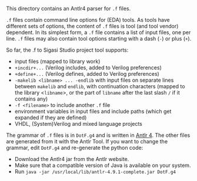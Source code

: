 This directory contains an Antlr4 parser for `.f` files.

`.f` files contain command line options for (EDA) tools. As tools have
different sets of options, the content of `.f` files is tool (and tool
vendor) dependent. In its simplest form, a `.f` file contains a list
of input files, one per line. `.f` files may also contain tool options
starting with a dash (`-`) or plus (`+`).

So far, the .f to Sigasi Studio project tool supports:

* input files (mapped to library work)
* `+incdir+...` (Verilog includes, added to Verilog preferences)
* `+define+...` (Verilog defines, added to Verilog preferences)
* `-makelib <libname> ... -endlib` with input files on separate lines between `makelib` and `endlib`, with continuation characters (mapped to the library <`libname`>, or the part of `libname` after the last slash `/` if it contains any)
* `-f <filename>` to include another `.f` file
* environment variables in input files and include paths (which get expanded if they are defined)
* VHDL, (System)Verilog and mixed language projects

The grammar of `.f` files is in `DotF.g4` and is written in [Antlr
4](https://www.antlr.org/). The other files are generated from it with
the Antlr Tool. If you want to change the grammar, edit `DotF.g4` and
re-generate the python code:

* Download the Antlr4 jar from the Antlr website.
* Make sure that a compatible version of Java is available on your system.
* Run `java -jar /usr/local/lib/antlr-4.9.1-complete.jar DotF.g4`
